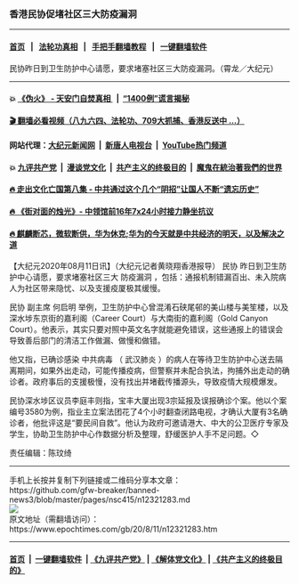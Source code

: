 ### 香港民协促堵社区三大防疫漏洞
------------------------

#### [首页](https://github.com/gfw-breaker/banned-news3/blob/master/README.md) &nbsp;&nbsp;|&nbsp;&nbsp; [法轮功真相](https://github.com/begood0513/basic/blob/master/README.md)  &nbsp;&nbsp;|&nbsp;&nbsp; [手把手翻墙教程](https://github.com/gfw-breaker/guides/wiki)  &nbsp;&nbsp;|&nbsp;&nbsp; [一键翻墙软件](https://github.com/gfw-breaker/nogfw/blob/master/README.md)  



<div><img alt="" class="attachment-djy_600_400 size-djy_600_400 wp-post-image" src="https://i.epochtimes.com/assets/uploads/2020/08/2008100106492188-600x400.jpg"/>
<div class="caption">
 民协昨日到卫生防护中心请愿，要求堵塞社区三大防疫漏洞。（霄龙／大纪元）
</div></div><hr/>

#### 💥 [《伪火》 - 天安门自焚真相 ](http://141.164.51.119:10000/videos/blog/weihuo.html)&nbsp; |&nbsp; [“1400例”谎言揭秘  ](http://141.164.51.119:10000/videos/blog/jiexi1400.html)

#### [ 🎬  翻墙必看视频（八九六四、法轮功、709大抓捕、香港反送中 ...）](https://github.com/gfw-breaker/links/blob/master/banned.md)

#### 网站代理：[大纪元新闻网](http://167.172.10.89:10080/gb/) &nbsp;|&nbsp; [新唐人电视台](http://167.172.10.89:8808/gb/) &nbsp;|&nbsp; [YouTube热门频道](http://158.247.203.241/youtube.html)

#### 💥 [九评共产党](http://141.164.51.119:10000/videos/res/jiuping/)&nbsp; |&nbsp; [漫谈党文化](http://141.164.51.119:10000/videos/res/mtdwh/)&nbsp; |&nbsp; [共产主义的终极目的](http://141.164.51.119:10000/videos/res/zjmd/)&nbsp; |&nbsp; [魔鬼在統治著我們的世界](http://141.164.51.119:10000/videos/res/TheSpecter/)  

#### [ 🔥  走出文化亡国第八集 - 中共通过这个几个“阴招”让国人不断“遗忘历史”  ](http://141.164.51.119:10000/videos/news/../res/zcwhwg/index.html)

#### [ 🔥  《街对面的烛光》- 中领馆前16年7x24小时接力静坐抗议](http://141.164.51.119:10000/videos/news/../legend/index.html)

#### [ 🔥  麒麟断芯，微软断供，华为休克;华为的今天就是中共经济的明天，以及解决之道](http://141.164.51.119:10000/videos/news/ztl03.html)

<div><p>
 【大纪元2020年08月11日讯】（大纪元记者黄晓翔香港报导）
 <ok href="https://www.epochtimes.com/gb/tag/%E6%B0%91%E5%8D%8F.html">
  民协
 </ok>
 昨日到卫生防护中心请愿，要求堵塞社区三大
 <ok href="https://www.epochtimes.com/gb/tag/%E9%98%B2%E7%96%AB%E6%BC%8F%E6%B4%9E.html">
  防疫漏洞
 </ok>
 ，包括：通报机制错漏百出、未入院病人为社区带来隐忧、以及支援疫厦极其缓慢。
</p>
<p>
 <ok href="https://www.epochtimes.com/gb/tag/%E6%B0%91%E5%8D%8F.html">
  民协
 </ok>
 副主席
 <ok href="https://www.epochtimes.com/gb/tag/%E4%BD%95%E5%90%AF%E6%98%8E.html">
  何启明
 </ok>
 举例，卫生防护中心曾混淆石硖尾邨的美山楼与美笙楼，以及深水埗东京街的嘉利阁（Career Court）与大南街的嘉利阁（Gold Canyon Court）。他表示，其实只要对照中英文名字就能避免错误，这些通报上的错误会导致善后部门的清洁工作做漏、做慢和做错。
</p>
<p>
 他又指，已确诊感染
 <ok href="https://www.epochtimes.com/gb/tag/%E4%B8%AD%E5%85%B1%E7%97%85%E6%AF%92.html">
  中共病毒
 </ok>
 （
 <ok href="https://www.epochtimes.com/gb/tag/%E6%AD%A6%E6%B1%89%E8%82%BA%E7%82%8E.html">
  武汉肺炎
 </ok>
 ）的病人在等待卫生防护中心送去隔离期间，如果外出走动，可能传播疫病，但警察并未配合执法，拘捕外出走动的确诊者。政府事后的支援极慢，没有找出并堵截传播源头，导致疫情大规模爆发。
</p>
<p>
 民协深水埗区议员李庭丰则指，宝丰大厦出现3宗延报及误报确诊个案。他以个案编号3580为例，指业主立案法团花了4个小时翻查闭路电视，才确认大厦有3名确诊者，他批评这是“要民间自救”。他认为政府可邀请港大、中大的公卫医疗专家及学生，协助卫生防护中心作数据分析及整理，舒缓医护人手不足问题。◇
</p>
<p>
 责任编辑：陈玟绮
</p>
</div>
<hr/>
手机上长按并复制下列链接或二维码分享本文章：<br/>
https://github.com/gfw-breaker/banned-news3/blob/master/pages/nsc415/n12321283.md <br/>
<a href='https://github.com/gfw-breaker/banned-news3/blob/master/pages/nsc415/n12321283.md'><img src='https://github.com/gfw-breaker/banned-news3/blob/master/pages/nsc415/n12321283.md.png'/></a> <br/>
原文地址（需翻墙访问）：https://www.epochtimes.com/gb/20/8/11/n12321283.htm


------------------------
#### [首页](https://github.com/gfw-breaker/banned-news3/blob/master/README.md) &nbsp;|&nbsp; [一键翻墙软件](https://github.com/gfw-breaker/nogfw/blob/master/README.md) &nbsp;| [《九评共产党》](https://github.com/gfw-breaker/9ping.md/blob/master/README.md#九评之一评共产党是什么) | [《解体党文化》](https://github.com/gfw-breaker/jtdwh.md/blob/master/README.md) | [《共产主义的终极目的》](https://github.com/gfw-breaker/gczydzjmd.md/blob/master/README.md)


<img src='http://gfw-breaker.win/banned-news3/pages/nsc415/n12321283.md' width='0px' height='0px'/>